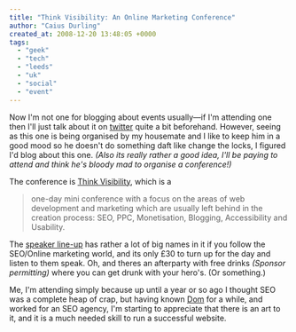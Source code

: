 ```yaml
---
title: "Think Visibility: An Online Marketing Conference"
author: "Caius Durling"
created_at: 2008-12-20 13:48:05 +0000
tags:
  - "geek"
  - "tech"
  - "leeds"
  - "uk"
  - "social"
  - "event"
---
```


Now I'm not one for blogging about events usually—if I'm attending one then I'll just talk about it on [twitter][] quite a bit beforehand. However, seeing as this one is being organised by my housemate and I like to keep him in a good mood so he doesn't do something daft like change the locks, I figured I'd blog about this one. *(Also its really rather a good idea, I'll be paying to attend and think he's bloody mad to organise a conference!)*

[twitter]: http://twitter.com/caius

The conference is [Think Visibility][tv], which is a

[tv]: http://www.thinkvisibility.com/

> one-day mini conference with a focus on the areas of web development and marketing which are usually left behind in the creation process: SEO, PPC, Monetisation, Blogging, Accessibility and Usability.

The [speaker line-up][speakers] has rather a lot of big names in it if you follow the SEO/Online marketing world, and its only £30 to turn up for the day and listen to them speak. Oh, and theres an afterparty with free drinks *(Sponsor permitting)* where you can get drunk with your hero's. (Or something.)

[speakers]: http://www.thinkvisibility.com/speakers.html

Me, I'm attending simply because up until a year or so ago I thought SEO was a complete heap of crap, but having known [Dom][] for a while, and worked for an SEO agency, I'm starting to appreciate that there is an art to it, and it is a much needed skill to run a successful website.

[Dom]: http://www.thehodge.co.uk/
